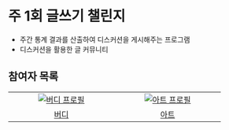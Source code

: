 # 주 1회 글쓰기 챌린지

- 주간 통계 결과를 산출하여 디스커션을 게시해주는 프로그램
- 디스커션을 활용한 글 커뮤니티

## 참여자 목록

<table>
  <tr>
    <td align="center" width="200px">
      <a href="https://github.com/stopmin" target="_blank">
        <img src="https://avatars.githubusercontent.com/u/108014449?v=4" alt="버디 프로필" />
      </a>
    </td>
    <td align="center" width="200px">
      <a href="https://github.com/pykido" target="_blank">
        <img src="https://avatars.githubusercontent.com/u/77539625?v=4" alt="아트 프로필" />
      </a>
    </td>
  </tr>
  <tr>
    <td align="center">
      <a href="https://github.com/stopmin" target="_blank">
        버디
      </a>
    </td>
    <td align="center">
      <a href="https://github.com/pykido" target="_blank">
        아트
      </a>
    </td>
  </tr>
  <tr>
</table>

